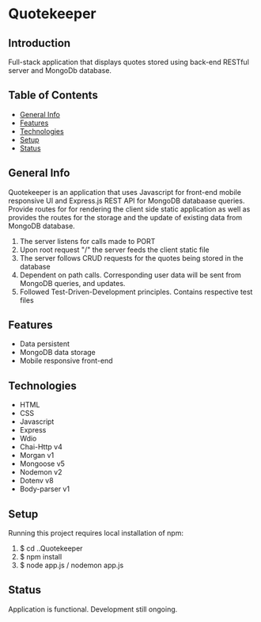 # Quotekeeper

## Introduction 
Full-stack application that displays quotes stored using back-end RESTful server and MongoDb database.

## Table of Contents
* [General Info](#general-info)
* [Features](#features)
* [Technologies](#technologies)
* [Setup](#setup)
* [Status](#status)

## General Info
Quotekeeper is an application that uses Javascript for front-end mobile responsive UI and Express.js REST API for MongoDB databaase queries. Provide routes for for rendering the client side static application as well as provides the routes for the storage and the update of existing data from MongoDB database.
1. The server listens for calls made to PORT
2. Upon root request "/" the server feeds the client static file
3. The server follows CRUD requests for the quotes being stored in the database
4. Dependent on path calls. Corresponding user data will be sent from MongoDB queries, and updates.
5. Followed Test-Driven-Development principles. Contains respective test files

## Features
* Data persistent
* MongoDB data storage 
* Mobile responsive front-end

## Technologies
* HTML
* CSS
* Javascript
* Express
* Wdio
* Chai-Http v4
* Morgan v1
* Mongoose v5
* Nodemon v2
* Dotenv v8
* Body-parser v1

## Setup
Running this project requires local installation of npm: 
1. $ cd ..Quotekeeper
2. $ npm install
3. $ node app.js / nodemon app.js

## Status
Application is functional. Development still ongoing.
